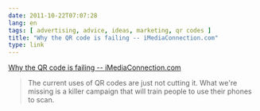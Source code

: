 ```yaml
---
date: 2011-10-22T07:07:28
lang: en
tags: [ advertising, advice, ideas, marketing, qr codes ]
title: "Why the QR code is failing -- iMediaConnection.com"
type: link
---
```


[Why the QR code is failing --
iMediaConnection.com](http://www.imediaconnection.com/article_full.aspx?id=30267)

> The current uses of QR codes are just not cutting it. What we're
> missing is a killer campaign that will train people to use their
> phones to scan.

